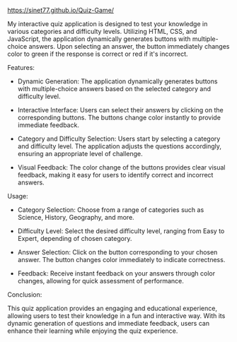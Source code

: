 https://sinet77.github.io/Quiz-Game/

My interactive quiz application is designed to test your knowledge in various categories and difficulty levels. Utilizing HTML, CSS, and JavaScript, the application dynamically generates buttons with multiple-choice answers. Upon selecting an answer, the button immediately changes color to green if the response is correct or red if it's incorrect.

Features:

- Dynamic Generation: The application dynamically generates buttons with multiple-choice answers based on the selected category and difficulty level.

- Interactive Interface: Users can select their answers by clicking on the corresponding buttons. The buttons change color instantly to provide immediate feedback.

- Category and Difficulty Selection: Users start by selecting a category and difficulty level. The application adjusts the questions accordingly, ensuring an appropriate level of challenge.

- Visual Feedback: The color change of the buttons provides clear visual feedback, making it easy for users to identify correct and incorrect answers.

Usage:

- Category Selection: Choose from a range of categories such as Science, History, Geography, and more.

- Difficulty Level: Select the desired difficulty level, ranging from Easy to Expert, depending of chosen category.

- Answer Selection: Click on the button corresponding to your chosen answer. The button changes color immediately to indicate correctness.

- Feedback: Receive instant feedback on your answers through color changes, allowing for quick assessment of performance.

Conclusion:

This quiz application provides an engaging and educational experience, allowing users to test their knowledge in a fun and interactive way. With its dynamic generation of questions and immediate feedback, users can enhance their learning while enjoying the quiz experience.
